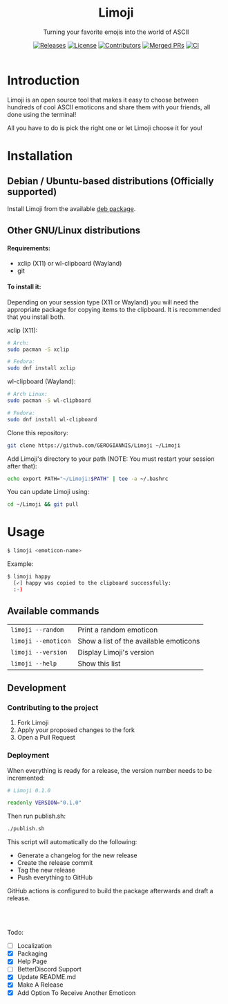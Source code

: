 <div align="center">
    <h1>Limoji</h1>
    <p>Turning your favorite emojis into the world of ASCII</p>
    <a href="https://github.com/GEROGIANNIS/Limoji/releases/latest"><img alt="Releases" src="https://badgen.net/github/release/GEROGIANNIS/Limoji/stable?color=green"></a>
    <a href="https://github.com/GEROGIANNIS/Limoji/blob/main/LICENSE"><img alt="License" src="https://badgen.net/github/license/GEROGIANNIS/Limoji?color=orange"></a>
    <a href="https://github.com/GEROGIANNIS/Limoji/graphs/contributors"><img alt="Contributors" src="https://badgen.net/github/contributors/GEROGIANNIS/Limoji"></a>
    <a href="https://github.com/GEROGIANNIS/Limoji/pulls"><img alt="Merged PRs" src="https://badgen.net/github/merged-prs/GEROGIANNIS/Limoji?color=purple"></a>
    <a href="https://github.com/GEROGIANNIS/Limoji/actions"><img alt="CI" src="https://badgen.net/github/status/GEROGIANNIS/Limoji/main/ci"></a>
</div>

<br>

# Introduction

Limoji is an open source tool that makes it easy to choose between hundreds of cool ASCII emoticons and share them with your friends, all done using the terminal!

All you have to do is pick the right one or let Limoji choose it for you!

# Installation

## Debian / Ubuntu-based distributions (Officially supported)

Install Limoji from the available <a href="https://github.com/GEROGIANNIS/Limoji/releases/latest">deb package</a>.

## Other GNU/Linux distributions

#### Requirements:

* xclip (X11) or wl-clipboard (Wayland)
* git

#### To install it:

Depending on your session type (X11 or Wayland) you will need the appropriate package for copying items to the clipboard. It is recommended that you install both.

xclip (X11):

```bash
# Arch:
sudo pacman -S xclip

# Fedora:
sudo dnf install xclip
```

wl-clipboard (Wayland):
```bash
# Arch Linux:
sudo pacman -S wl-clipboard

# Fedora:
sudo dnf install wl-clipboard
```

Clone this repository:

```bash
git clone https://github.com/GEROGIANNIS/Limoji ~/Limoji
```

Add Limoji's directory to your path (NOTE: You must restart your session after that):

```bash
echo export PATH="~/Limoji:$PATH" | tee -a ~/.bashrc
```

You can update Limoji using:

```bash
cd ~/Limoji && git pull
```

# Usage

```bash
$ limoji <emoticon-name>
```

Example:

```bash
$ limoji happy
  [✓] happy was copied to the clipboard successfully:
  :‑)
```

## Available commands

<table>
    <tr>
        <td><code>limoji --random</code></td>
        <td>Print a random emoticon</td>
    </tr>
    <tr>
        <td><code>limoji --emoticon</code></td>
        <td>Show a list of the available emoticons</td>
    </tr>
    <tr>
        <td><code>limoji --version</code></td>
        <td>Display Limoji's version</td>
    </tr>
    <tr>
        <td><code>limoji --help</code></td>
        <td>Show this list</td>
    </tr>
</table>

## Development

### Contributing to the project

1. Fork Limoji
2. Apply your proposed changes to the fork
3. Open a Pull Request

### Deployment

When everything is ready for a release, the version number needs to be incremented:

```bash
# Limoji 0.1.0

readonly VERSION="0.1.0"
```

Then run publish.sh:

```bash
./publish.sh
```

This script will automatically do the following:

* Generate a changelog for the new release
* Create the release commit
* Tag the new release
* Push everything to GitHub

GitHub actions is configured to build the package afterwards and draft a release.

<br>
<br>

Todo:
- [ ] Localization
- [x] Packaging
- [x] Help Page
- [ ] BetterDiscord Support
- [x] Update README.md
- [x] Make A Release
- [x] Add Option To Receive Another Emoticon
